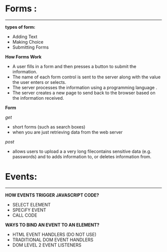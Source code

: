 # Forms :
-------

**types of form:**

- Adding Text
- Making Choice
- Submitting Forms

**How Forms Work**

- A user fills in a form and then presses a button to submit the information.
- The name of each form control is sent to the server along with the value the user enters or selects.
- The server processes the information using a programming language .
- The server creates a new page to send back to the browser based on the information received.

**Form**

*get*

- short forms (such as search boxes)
- when you are just retrieving data from the web server

*post*

- allows users to upload a a very long filecontains sensitive data (e.g. passwords) and to adds information to, or deletes information from.

# Events:
-------

**HOW EVENTS TRIGGER JAVASCRIPT CODE?**

- SELECT ELEMENT
- SPECiFY EVENT
- CALL CODE

**WAYS TO BIND AN EVENT TO AN ELEMENT?**

- HTML EVENT HANDLERS (DO NOT USE)
- TRADITIONAL DOM EVENT HANDLERS
- DOM LEVEL 2 EVENT LISTENERS
